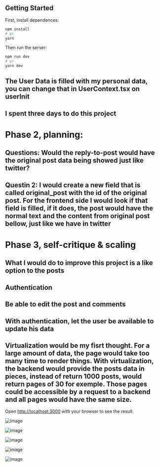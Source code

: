 ## Getting Started

First, install dependences:

```bash
npm install
# or
yarn
```

Then run the server:

```bash
npm run dev
# or
yarn dev
```

## The User Data is filled with my personal data, you can change that in UserContext.tsx on userInit

## I spent three days to do this project

# Phase 2, planning:
## Questions: Would the reply-to-post would have the original post data being showed just like twitter?
## Questin 2: I would create a new field that is called original_post with the id of the original post. For the frontend side I would look if that field is filled, if it does, the post would have the normal text and the content from original post bellow, just like we have in twitter

# Phase 3, self-critique & scaling

## What I would do to improve this project is a like option to the posts
## Authentication
## Be able to edit the post and comments
## With authentication, let the user be available to update his data

## Virtualization would be my fisrt thought. For a large amount of data, the page would take too many time to render things. With virtualization, the backend would provide the posts data in pieces, instead of return 1000 posts, would return pages of 30 for exemple. Those pages could be accessible by a request to a backend and all pages would have the same size.


Open [http://localhost:3000](http://localhost:3000) with your browser to see the result.

![image](https://github.com/vicentemattos1/twitter-frontend/assets/48080194/52d8ec94-0b8f-441a-a8fb-19349e3c2d49)

![image](https://github.com/vicentemattos1/twitter-frontend/assets/48080194/5704e611-5800-4453-bf19-a9dd8e560ba1)

![image](https://github.com/vicentemattos1/twitter-frontend/assets/48080194/bfbbb7f0-798a-407b-8983-f3e0a79da159)

![image](https://github.com/vicentemattos1/twitter-frontend/assets/48080194/7bdf12e8-2c4c-4955-9b20-d5a6c448516b)


![image](https://github.com/vicentemattos1/twitter-frontend/assets/48080194/e5c2963a-9b41-4622-a14b-a1dc623cd0bf)

